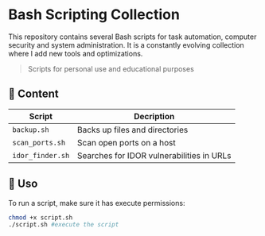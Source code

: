 # Bash Scripting Collection

This repository contains several Bash scripts for task automation, computer security and system administration. It is a constantly evolving collection where I add new tools and optimizations.

> Scripts for personal use and educational purposes

## 📌 Content
| Script | Decription |
|--------|------------|
| `backup.sh` | Backs up files and directories |
| `scan_ports.sh` | Scan open ports on a host |
| `idor_finder.sh` | Searches for IDOR vulnerabilities in URLs |

## 🚀 Uso
To run a script, make sure it has execute permissions:
```bash
chmod +x script.sh 
./script.sh #execute the script
```
